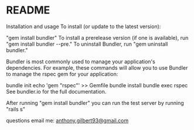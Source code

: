 # README

Installation and usage
To install (or update to the latest version):

"gem install bundler"
To install a prerelease version (if one is available), run "gem install bundler --pre." To uninstall Bundler, run "gem uninstall bundler."

Bundler is most commonly used to manage your application's dependencies. For example, these commands will allow you to use Bundler to manage the rspec gem for your application:

bundle init
echo 'gem "rspec"' >> Gemfile
bundle install
bundle exec rspec
See bundler.io for the full documentation.

After running "gem install bundler" 
you can run the test server by running 
"rails s"


questions
email me: anthony.gilbert93@gmail.com
